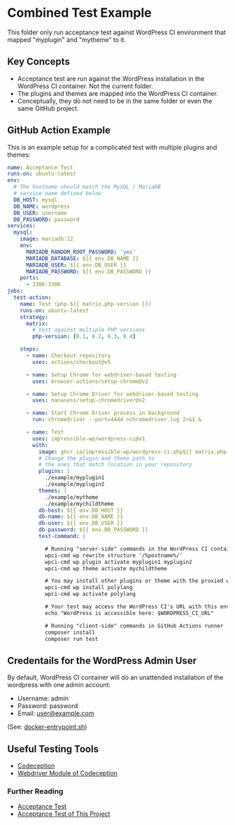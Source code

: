 # Combined Test Example

This folder only run acceptance test against WordPress CI environment that mapped "myplugin"
and "mytheme" to it.

## Key Concepts

- Acceptance test are run against the WordPress installation in the WordPress CI container.
  Not the current folder.
- The plugins and themes are mapped into the WordPress CI container.
- Conceptually, they do not need to be in the same folder or even the same GitHub project.

## GitHub Action Example

This is an example setup for a complicated test with multiple plugins and themes:

```yml
name: Acceptance Test
runs-on: ubuntu-latest
env:
  # The hostname should match the MySQL / MariaDB
  # service name defined below
  DB_HOST: mysql
  DB_NAME: wordpress
  DB_USER: username
  DB_PASSWORD: password
services:
  mysql:
    image: mariadb:12
    env:
      MARIADB_RANDOM_ROOT_PASSWORD: 'yes'
      MARIADB_DATABASE: ${{ env.DB_NAME }}
      MARIADB_USER: ${{ env.DB_USER }}
      MARIADB_PASSWORD: ${{ env.DB_PASSWORD }}
    ports:
      - 3306:3306
jobs:
  test-action:
    name: Test (php-${{ matrix.php-version }})
    runs-on: ubuntu-latest
    strategy:
      matrix:
        # test against multiple PHP versions
        php-version: [8.1, 8.2, 8.3, 8.4]

    steps:
      - name: Checkout repository
        uses: actions/checkout@v5

      - name: Setup Chrome for webdriver-based testing
        uses: browser-actions/setup-chrome@v2

      - name: Setup Chrome Driver for webdriver-based testing
        uses: nanasess/setup-chromedriver@v2

      - name: Start Chrome Driver process in background
        run: chromedriver --port=4444 >chromedriver.log 2>&1 &

      - name: Test
        uses: impressible-wp/wordpress-ci@v1
        with:
          image: ghcr.io/impressible-wp/wordpress-ci:php${{ matrix.php-version }}
          # Change the plugin and theme path to
          # the ones that match location in your repository
          plugins: |
            ./example/myplugin1
            ./example/myplugin2
          themes: |
            ./example/mytheme
            ./example/mychildtheme
          db-host: ${{ env.DB_HOST }}
          db-name: ${{ env.DB_NAME }}
          db-user: ${{ env.DB_USER }}
          db-password: ${{ env.DB_PASSWORD }}
          test-command: |

            # Running "server-side" commands in the WordPress CI container
            wpci-cmd wp rewrite structure '/%postname%/'
            wpci-cmd wp plugin activate myplugin1 myplugin2
            wpci-cmd wp theme activate mychildtheme

            # You may install other plugins or theme with the proxied wp-cli command
            wpci-cmd wp install polylang
            wpci-cmd wp activate polylang

            # Your test may access the WordPress CI's URL with this environment variable
            echo "WordPress is accessible here: $WORDPRESS_CI_URL"

            # Running "client-side" commands in GitHub Actions runner
            composer install
            composer run test
```

## Credentails for the WordPress Admin User

By default, WordPress CI container will do an unattended installation of the wordpress with
one admin account:

- Username: admin
- Password: password
- Email: user@example.com

(See: [docker-entrypoint.sh](../../docker/docker-entrypoint.sh))

## Useful Testing Tools

- [Codeception](https://codeception.com/)
- [Webdriver Module of Codeception](https://codeception.com/docs/modules/WebDriver)

### Further Reading

- [Acceptance Test](https://codeception.com/docs/AcceptanceTests)
- [Acceptance Test of This Project](../../.github/workflows/acceptance.yml)
